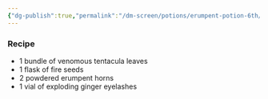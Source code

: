 ```yaml
---
{"dg-publish":true,"permalink":"/dm-screen/potions/erumpent-potion-6th/"}
---
```


### Recipe
* 1 bundle of venomous tentacula leaves
* 1 flask of fire seeds
* 2 powdered erumpent horns
* 1 vial of exploding ginger eyelashes
